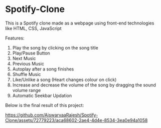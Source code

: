 # Spotify-Clone
This is a Spotify clone made as a webpage using front-end technologies like HTML, CSS, JavaScript

Features:
1) Play the song by clicking on the song title
2) Play/Pause Button
3) Next Music
4) Previous Music
5) Autoplay after a song finishes
6) Shuffle Music
7) Like/Unlike a song (Heart changes colour on click)
8) Increase and decrease the volume of the song by dragging the sound volume range
9) Automatic Seekbar Updation

    
Below is the final result of this project:

https://github.com/AiswaryaaRajesh/Spotify-Clone/assets/72779223/aca68602-2ae4-4d4e-8534-3ea0e94a1058

